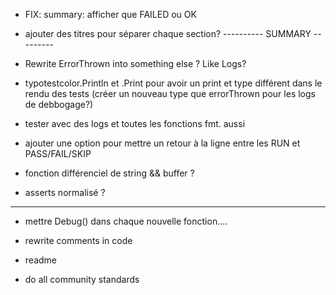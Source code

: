 - FIX: summary: afficher que FAILED ou OK

- ajouter des titres pour séparer chaque section? 
---------- SUMMARY ---------

- Rewrite ErrorThrown into something else ? Like Logs?

- typotestcolor.Println et .Print pour avoir un print et type différent dans le rendu des tests
(créer un nouveau type que errorThrown pour les logs de debbogage?)

- tester avec des logs et toutes les fonctions fmt. aussi

- ajouter une option pour mettre un retour à la ligne entre les RUN et PASS/FAIL/SKIP




- fonction différenciel de string && buffer ?


- asserts normalisé ?













--------------------------------
- mettre Debug() dans chaque nouvelle fonction....

- rewrite comments in code
- readme
- do all community standards

